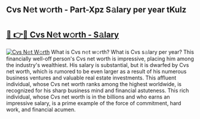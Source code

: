 ## Cvs N𝚎t w𝚘rth - Part-Xpz S𝚊lary per year tKulz

# <h2><a href="http://gc4j2j.nevu.top/?p=Cvs">🔗 👉🔴 Cvs N𝚎t w𝚘rth - S𝚊lary</a></h2>

[![Cvs N𝚎t W𝚘rth](https://i.imgur.com/Oavwk0R.jpeg)](http://gc4j2j.nevu.top/?p=Cvs)
What is Cvs n𝚎t w𝚘rth? What is Cvs s𝚊lary per year?
This financially well-off person's Cvs net worth is impressive, placing him among the industry's wealthiest. His salary is substantial, but it is dwarfed by Cvs net worth, which is rumored to be even larger as a result of his numerous business ventures and valuable real estate investments. This affluent individual, whose Cvs net worth ranks among the highest worldwide, is recognized for his sharp business mind and financial astuteness. This rich individual, whose Cvs net worth is in the billions and who earns an impressive salary, is a prime example of the force of commitment, hard work, and financial acumen.
